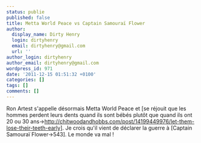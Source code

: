 ```yaml
---
status: publie
published: false
title: Metta World Peace vs Captain Samouraï Flower
author:
  display_name: Dirty Henry
  login: dirtyhenry
  email: dirtyhenry@gmail.com
  url: ''
author_login: dirtyhenry
author_email: dirtyhenry@gmail.com
wordpress_id: 971
date: '2011-12-15 01:51:32 +0100'
categories: []
tags: []
comments: []
---
```

Ron Artest s'appelle désormais Metta World Peace et [se réjouit que les hommes perdent leurs dents quand ils sont bébés plutôt que quand ils ont 20 ou 30 ans->http://chitwoodandhobbs.com/post/14199449976/let-them-lose-their-teeth-early]. Je crois qu'il vient de déclarer la guerre à [Captain Samouraï Flower->543]. Le monde va mal !

